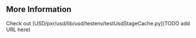 ## More Information
Check out [USD/pxr/usd/lib/usd/testenv/testUsdStageCache.py](TODO add URL here)
